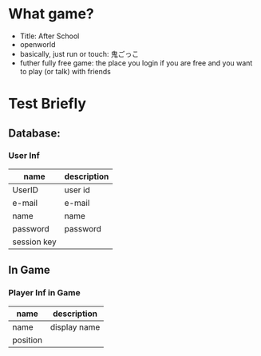 # What game?
- Title: After School
- openworld
- basically, just run or touch: 鬼ごっこ
- futher fully free game: the place you login if you are free and you want to play (or talk) with friends

# Test Briefly
## Database: 
### User Inf
| name | description        |
-|-
| UserID | user id |
| e-mail | e-mail           |
| name  | name              |
| password   | password     |
| session key|  |

## In Game 
### Player Inf in Game  
| name | description |
-|-
| name     | display name       |
| position |  |

<!--
| HP   | hp                |
| MHP  | max hp            |
| SP   | stamina point     |
| MSP  | max stamina point |
| MP   | magic point       |
| MMP  | max magic point |
| MP   | magic point       |
| ATK  | attack power      |
| DEF  | defend power      |
-->


<!--


# total structure

|Sever               |multiple? |associated |description| 
-|-|-|-
|TotalServer         |1    |HasOne(mysql_1),  | UserAccountManagement: userID, Email, etc 
|GameManagementServer|1    |HasMany(GameDedicatedServer), HasOne(mysql_1), |
|GameDedicatedServer_1|multi|BelongsTo(GameManagementServer),  | Normal Move Control
|GameDedicatedServer_2|multi|BelongsTo(GameManagementServer),  | Battle Game match

|Database            |multiple? |description| 
-|-|-
|MYSQL_1 |1    |UserAccount: user ID, email, etc 
|REDIS_1 |1    |Session Management, GameDedicatedServerManagement (where userID ** is linked to dedicated server **?

# GameDedicatedServer 
## HOW ASSIGNED? 
- Assigned by [GameManagementServer](#GameManagementServer)
- Rules

|Rule| Short | Detailed |
-|-|-
| 1  |Position| Default: maximum distance is 200? (Allow flexibility is distance 50) (given that player's velocity is about 1m/s) |
| 2  |HowMany | Default: maximum number is 30? |

# Player Status (e.g.)
| name | description |
-|-
| TYPE | what monster?         |
| HP   | hp                |
| SP   | stamina point     |
| MP   | magic point       |
| MP   | magic point       |
| ATK  | attack power      |
| DEF  | defend power      |
| MHP  | max hp            |
| MSP  | max stamina point |
| MMP  | max magic point   |
| MATK | max attack power  |
| MDEF | max defend power  |

# Action Status (e.g.)
| name | description |
-|-
|  AttackBytes | byte attack |
|  AttackTail  | tail attack |

# Communicating Data
- request
```
{
    "session": {
        "user_id": "",
        "session_id": "",
        "when": "DATETIME",
    },
    "transform": {
        "position": {
            "x": "",
            "y": "",
            "z": "",
        },
        "rotation": {
            "x": "",
            "y": "",
            "z": "",
        },
    },
    "action": {
        "type": "1",
    },

}
```

- response
```
[
    "user1": { 
        "session": {
            "user_id": "",
            "when": "DATETIME",
        },
        "status": {
            "hp": ,
            "sp": ,
            "mp": ,
        },
        "transform": {
            "position": {
                "x": "",
                "y": "",
                "z": "",
            },
            "rotation": {
                "x": "",
                "y": "",
                "z": "",
            },
        },
        "action": {
            "type": "1",
        },
    
    },
    "user2": {

    },
    "user2": {

    },
    "user2": {

    },
]
```

-->